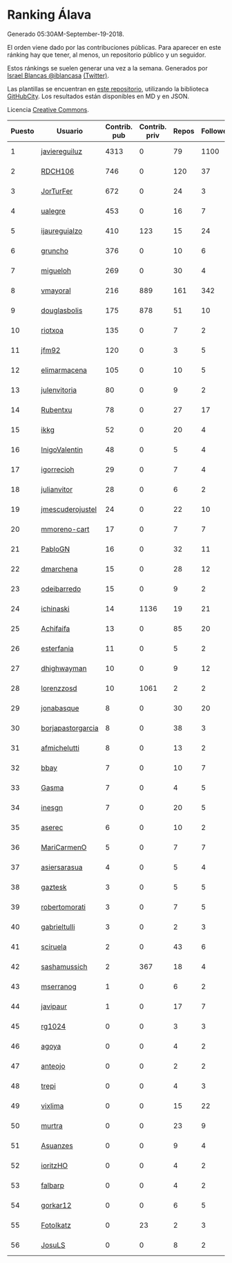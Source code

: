 # Ranking Álava

Generado 05:30AM-September-19-2018.

El orden viene dado por las contribuciones públicas. Para aparecer en este ránking hay que tener, al menos, un repositorio público y un seguidor.

Estos ránkings se suelen generar una vez a la semana. Generados por [Israel Blancas @iblancasa](https://github.com/iblancasa/) [(Twitter)](https://twitter.com/iblancasa).

Las plantillas se encuentran en [este repositorio](https://github.com/iblancasa/GH-Spanish-Ranking), utilizando la biblioteca [GitHubCity](https://github.com/iblancasa/GitHubCity). Los resultados están disponibles en MD y en JSON.

Licencia [Creative Commons](https://creativecommons.org/licenses/by/4.0/).

| Puesto   |  Usuario  | Contrib. pub | Contrib. priv |Repos| Followers | Desde |  Avatar  |
|----------|-----------|--------------|---------------|-----|-----------|-------|----------|
|1|[javiereguiluz](https://github.com/javiereguiluz)|4313|0|79|1100|2009-04-13|![javiereguiluz]()|
|2|[RDCH106](https://github.com/RDCH106)|746|0|120|37|2012-02-28|![RDCH106]()|
|3|[JorTurFer](https://github.com/JorTurFer)|672|0|24|3|2018-02-27|![JorTurFer]()|
|4|[ualegre](https://github.com/ualegre)|453|0|16|7|2016-04-04|![ualegre]()|
|5|[ijaureguialzo](https://github.com/ijaureguialzo)|410|123|15|24|2014-02-21|![ijaureguialzo]()|
|6|[gruncho](https://github.com/gruncho)|376|0|10|6|2010-08-08|![gruncho]()|
|7|[migueloh](https://github.com/migueloh)|269|0|30|4|2017-03-24|![migueloh]()|
|8|[vmayoral](https://github.com/vmayoral)|216|889|161|342|2012-01-24|![vmayoral]()|
|9|[douglasbolis](https://github.com/douglasbolis)|175|878|51|10|2014-12-05|![douglasbolis]()|
|10|[riotxoa](https://github.com/riotxoa)|135|0|7|2|2015-09-01|![riotxoa]()|
|11|[jfm92](https://github.com/jfm92)|120|0|3|5|2015-08-03|![jfm92]()|
|12|[elimarmacena](https://github.com/elimarmacena)|105|0|10|5|2016-07-11|![elimarmacena]()|
|13|[julenvitoria](https://github.com/julenvitoria)|80|0|9|2|2018-02-01|![julenvitoria]()|
|14|[Rubentxu](https://github.com/Rubentxu)|78|0|27|17|2011-02-07|![Rubentxu]()|
|15|[ikkg](https://github.com/ikkg)|52|0|20|4|2015-01-24|![ikkg]()|
|16|[InigoValentin](https://github.com/InigoValentin)|48|0|5|4|2013-09-30|![InigoValentin]()|
|17|[igorrecioh](https://github.com/igorrecioh)|29|0|7|4|2015-10-06|![igorrecioh]()|
|18|[julianvitor](https://github.com/julianvitor)|28|0|6|2|2016-10-16|![julianvitor]()|
|19|[jmescuderojustel](https://github.com/jmescuderojustel)|24|0|22|10|2013-06-20|![jmescuderojustel]()|
|20|[mmoreno-cart](https://github.com/mmoreno-cart)|17|0|7|7|2014-02-04|![mmoreno-cart]()|
|21|[PabloGN](https://github.com/PabloGN)|16|0|32|11|2014-02-04|![PabloGN]()|
|22|[dmarchena](https://github.com/dmarchena)|15|0|28|12|2013-02-18|![dmarchena]()|
|23|[odeibarredo](https://github.com/odeibarredo)|15|0|9|2|2017-04-27|![odeibarredo]()|
|24|[ichinaski](https://github.com/ichinaski)|14|1136|19|21|2012-05-19|![ichinaski]()|
|25|[Achifaifa](https://github.com/Achifaifa)|13|0|85|20|2013-11-18|![Achifaifa]()|
|26|[esterfania](https://github.com/esterfania)|11|0|5|2|2018-01-07|![esterfania]()|
|27|[dhighwayman](https://github.com/dhighwayman)|10|0|9|12|2009-04-10|![dhighwayman]()|
|28|[lorenzzosd](https://github.com/lorenzzosd)|10|1061|2|2|2015-10-20|![lorenzzosd]()|
|29|[jonabasque](https://github.com/jonabasque)|8|0|30|20|2012-05-05|![jonabasque]()|
|30|[borjapastorgarcia](https://github.com/borjapastorgarcia)|8|0|38|3|2015-10-06|![borjapastorgarcia]()|
|31|[afmichelutti](https://github.com/afmichelutti)|8|0|13|2|2017-05-29|![afmichelutti]()|
|32|[bbay](https://github.com/bbay)|7|0|10|7|2013-06-20|![bbay]()|
|33|[Gasma](https://github.com/Gasma)|7|0|4|5|2014-09-10|![Gasma]()|
|34|[inesgn](https://github.com/inesgn)|7|0|20|5|2014-04-26|![inesgn]()|
|35|[aserec](https://github.com/aserec)|6|0|10|2|2014-02-13|![aserec]()|
|36|[MariCarmenO](https://github.com/MariCarmenO)|5|0|7|7|2016-02-11|![MariCarmenO]()|
|37|[asiersarasua](https://github.com/asiersarasua)|4|0|5|4|2013-01-06|![asiersarasua]()|
|38|[gaztesk](https://github.com/gaztesk)|3|0|5|5|2012-11-20|![gaztesk]()|
|39|[robertomorati](https://github.com/robertomorati)|3|0|7|5|2013-02-02|![robertomorati]()|
|40|[gabrieltulli](https://github.com/gabrieltulli)|3|0|2|3|2012-06-13|![gabrieltulli]()|
|41|[sciruela](https://github.com/sciruela)|2|0|43|6|2011-03-23|![sciruela]()|
|42|[sashamussich](https://github.com/sashamussich)|2|367|18|4|2015-10-21|![sashamussich]()|
|43|[mserranog](https://github.com/mserranog)|1|0|6|2|2012-04-17|![mserranog]()|
|44|[javipaur](https://github.com/javipaur)|1|0|17|7|2013-02-06|![javipaur]()|
|45|[rg1024](https://github.com/rg1024)|0|0|3|3|2010-05-02|![rg1024]()|
|46|[agoya](https://github.com/agoya)|0|0|4|2|2012-02-03|![agoya]()|
|47|[anteojo](https://github.com/anteojo)|0|0|2|2|2009-04-06|![anteojo]()|
|48|[trepi](https://github.com/trepi)|0|0|4|3|2011-04-27|![trepi]()|
|49|[vixlima](https://github.com/vixlima)|0|0|15|22|2009-08-08|![vixlima]()|
|50|[murtra](https://github.com/murtra)|0|0|23|9|2012-06-05|![murtra]()|
|51|[Asuanzes](https://github.com/Asuanzes)|0|0|9|4|2013-05-12|![Asuanzes]()|
|52|[ioritzHO](https://github.com/ioritzHO)|0|0|4|2|2012-08-19|![ioritzHO]()|
|53|[falbarp](https://github.com/falbarp)|0|0|4|2|2013-05-27|![falbarp]()|
|54|[gorkar12](https://github.com/gorkar12)|0|0|6|5|2013-09-25|![gorkar12]()|
|55|[FotoIkatz](https://github.com/FotoIkatz)|0|23|2|3|2015-11-19|![FotoIkatz]()|
|56|[JosuLS](https://github.com/JosuLS)|0|0|8|2|2015-03-31|![JosuLS]()|
